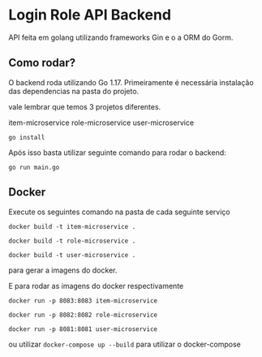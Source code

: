 # Login Role API Backend
API feita em golang utilizando frameworks Gin e o a ORM do Gorm.


## Como rodar?
O backend roda utilizando Go 1.17.
Primeiramente é necessária instalação das dependencias na pasta do projeto.

vale lembrar que temos 3 projetos diferentes.

item-microservice
role-microservice
user-microservice

```
go install
```
Após isso basta utilizar seguinte comando para rodar o backend:
```
go run main.go
```

## Docker

Execute os seguintes comando na pasta de cada seguinte serviço

```
docker build -t item-microservice .
```

```
docker build -t role-microservice .
```

```
docker build -t user-microservice .
```
para gerar a imagens do docker.

E para rodar as imagens do docker respectivamente

```
docker run -p 8083:8083 item-microservice
```

```
docker run -p 8082:8082 role-microservice
```

```
docker run -p 8081:8081 user-microservice
```

ou utilizar ``` docker-compose up --build ``` para utilizar o docker-compose
